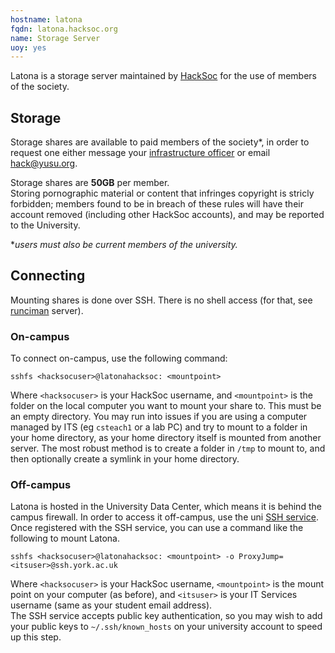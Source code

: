 ```yaml
---
hostname: latona
fqdn: latona.hacksoc.org
name: Storage Server
uoy: yes
---
```


<!-- name is temporary before names are voted on -->
<!-- this aged well -->

Latona <!-- let's go away--> is a storage server maintained by [HackSoc](https://www.hacksoc.org) for the use of members of the society. 

## Storage
Storage shares are available to paid members of the society*, in order to request one either message your [infrastructure officer][about] or email [hack@yusu.org](mailto:hack@yusu.org).

Storage shares are **50GB** per member.  
Storing pornographic material or content that infringes copyright is stricly forbidden; members found to be in breach of these rules will have their account removed (including other HackSoc accounts), and may be reported to the University.

**users must also be current members of the university.*

## Connecting
Mounting shares is done over SSH. There is no shell access (for that, see [runciman] server).

### On-campus
To connect on-campus, use the following command:
```
sshfs <hacksocuser>@latonahacksoc: <mountpoint>
```
Where `<hacksocuser>` is your HackSoc username, and `<mountpoint>` is the folder on the local computer you want to mount your share to. This must be an empty directory. You may run into issues if you are using a computer managed by ITS (eg `csteach1` or a lab PC) and try to mount to a folder in your home directory, as your home directory itself is mounted from another server. The most robust method is to create a folder in `/tmp` to mount to, and then optionally create a symlink in your home directory.

### Off-campus
Latona is hosted in the University Data Center, which means it is behind the campus firewall. In order to access it off-campus, use the uni [SSH service]. Once registered with the SSH service, you can use a command like the following to mount Latona.

```
sshfs <hacksocuser>@latonahacksoc: <mountpoint> -o ProxyJump=<itsuser>@ssh.york.ac.uk 
```
Where `<hacksocuser>` is your HackSoc username, `<mountpoint>` is the mount point on your computer (as before), and `<itsuser>` is your IT Services username (same as your student email address).  
The SSH service accepts public key authentication, so you may wish to add your public keys to `~/.ssh/known_hosts` on your university account to speed up this step.

[about]: https://hacksoc.org/about.html
[runciman]: https://runciman.hacksoc.org
[SSH service]: https://www.york.ac.uk/it-services/services/ssh/